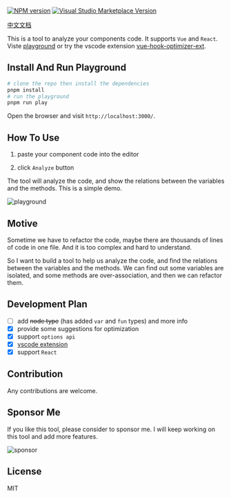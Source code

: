 [![NPM version](https://img.shields.io/npm/v/vue-hook-optimizer?color=a1b858&label=)](https://www.npmjs.com/package/vue-hook-optimizer)
<a href="https://marketplace.visualstudio.com/items?itemName=zcf0508.vue-hook-optimizer-ext" target="__blank"><img src="https://img.shields.io/visual-studio-marketplace/v/zcf0508.vue-hook-optimizer-ext.svg?color=eee&amp;label=VS%20Code%20Marketplace&logo=visual-studio-code" alt="Visual Studio Marketplace Version" /></a>

[中文文档](./README_cn.md)

This is a tool to analyze your components code. It supports `Vue` and `React`. Viste [playground](vue-hook-optimizer.vercel.app/) or try the vscode extension [vue-hook-optimizer-ext](https://marketplace.visualstudio.com/items?itemName=zcf0508.vue-hook-optimizer-ext).

## Install And Run Playground

```bash
# clone the repo then install the dependencies
pnpm install
# run the playground
pnpm run play
```

Open the browser and visit `http://localhost:3000/`.

## How To Use

1. paste your component code into the editor

2. click `Analyze` button

The tool will analyze the code, and show the relations between the variables and the methods. This is a simple demo.

![playground](./images/playground1.png)

## Motive

Sometime we have to refactor the code, maybe there are thousands of lines of code in one file.
And it is too complex and hard to understand.

So I want to build a tool to help us analyze the code, and find the relations between the variables and the methods.
We can find out some variables are isolated, and some methods are over-association, and then we can refactor them.

## Development Plan

- [ ] add ~~node type~~ (has added `var` and `fun` types) and more info
- [x] provide some suggestions for optimization
- [x] support `options api`
- [x] [vscode extension](./packages/vscode)
- [x] support `React`

## Contribution

Any contributions are welcome.

## Sponsor Me

If you like this tool, please consider to sponsor me. I will keep working on this tool and add more features.

![sponsor](./images/sponsor.png)

## License

MIT
